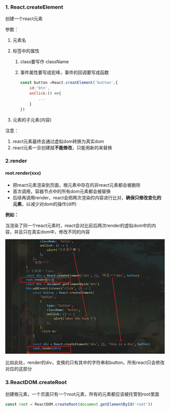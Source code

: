 ### 1. React.createElement

创建一个react元素

参数：

1. 元素名
2. 标签中的属性
   1. class要写作 className

   2. 事件属性要写成驼峰，事件的回调要写成函数

      ```js
      const button =React.creatElement('button',{
          id:'btn',
          onClick:() =>{
              ...
          }
      })
      ```

      

3. 元素的子元素(内容)

注意：

1. react元素最终会通过虚拟dom转换为真实dom
2. react元素一旦创建就**不能修改**，只能用新的来替换





### 2.render

#### root.render(xxx)

- 把react元素渲染到页面，根元素中存在的非react元素都会被删除
- 首次调用，容器节点中的所有dom元素都会被替换
- 后续再调用render，react会把两次渲染的内容进行比对，**确保只修改变化的元素**，以减少对dom的操作(diff) 



**例如：**

当渲染了同一个react元素时，react会对比前后两次render的虚拟dom中的内容，并且只在真实dom中，修改不同的内容

![1655438146236](assets/1655438146236.png)

比如此处，render的div，变换的只有其中的字符串和button，所有react只会修改对应的这部分





### 3.ReactDOM.createRoot 

创建根元素，一个页面只有一个root元素，所有的元素都应该被托管到root里面

```js
const root = ReactDOM.createRoot(document.getElementById('root'))
```


